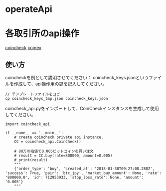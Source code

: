 ﻿# operateApi
# 各取引所のapi操作
[coincheck](https://coincheck.com/)
[coinex](https://www.coinex.com/account/signin)

## 使い方
coincheckを例として説明させてください：
coincheck_keys.jsonというファイルを作成して、api操作用の鍵を記入してください。
```
// テンプレートファイルをコピー
cp coincheck_keys_tmp.json coincheck_keys.json
```

coincheck_api.pyをインポートして、CoinCheckインスタンスを生成して使用してください。
```
import coincheck_api

if __name__ == '__main__':
    # create coincheck private api instance.
    CC = coincheck_api.CoinCheck()

    # 80万の指値で0.005ビットコインを買い注文
    # result = CC.buy(rate=800000, amount=0.005)
    # print(result)
    """
    {'order_type': 'buy', 'created_at': '2018-01-30T09:27:08.288Z', 'success': True, 'pair': 'btc_jpy', 'market_buy_amount': None, 'rate': '800000.0', 'id': 712953933, 'stop_loss_rate': None, 'amount': '0.005'}
    """
```
